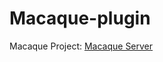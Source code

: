 # Macaque-plugin

Macaque Project: [Macaque Server](https://github.com/haiyanghan/macaque-hot-swap)

